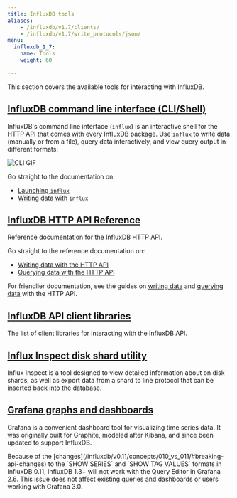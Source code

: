 ```yaml
---
title: InfluxDB tools
aliases:
    - /influxdb/v1.7/clients/
    - /influxdb/v1.7/write_protocols/json/
menu:
  influxdb_1_7:
    name: Tools
    weight: 60

---
```


This section covers the available tools for interacting with InfluxDB.

## [InfluxDB command line interface (CLI/Shell)](/influxdb/v1.7/tools/shell/)

InfluxDB's command line interface (`influx`) is an interactive shell for the
HTTP API that comes with every InfluxDB package.
Use `influx` to write data (manually or from a file), query data interactively,
and view query output in different formats:

![CLI GIF](/img/influxdb/cli-1.0-beta.gif)

Go straight to the documentation on:

* [Launching `influx`](/influxdb/v1.7/tools/shell/#launch-influx)
* [Writing data with `influx`](/influxdb/v1.7/tools/shell/#write-data-to-influxdb-with-insert)

## [InfluxDB HTTP API Reference](/influxdb/v1.7/tools/api/)

Reference documentation for the InfluxDB HTTP API.

Go straight to the reference documentation on:

* [Writing data with the HTTP API](/influxdb/v1.7/tools/api/#write-http-endpoint)
* [Querying data with the HTTP API](/influxdb/v1.7/tools/api/#query-http-endpoint)

For friendlier documentation, see the guides on
[writing data](/influxdb/v1.7/guides/writing_data/) and
[querying data](/influxdb/v1.7/guides/querying_data/) with the HTTP API.

## [InfluxDB API client libraries](/influxdb/v1.7/tools/api_client_libraries/)

The list of client libraries for interacting with the InfluxDB API.

## [Influx Inspect disk shard utility](/influxdb/v1.7/tools/influx_inspect/)

Influx Inspect is a tool designed to view detailed information about on disk shards, as well as export data from a shard to line protocol that can be inserted back into the database.

## [Grafana graphs and dashboards](http://docs.grafana.org/datasources/influxdb/)

Grafana is a convenient dashboard tool for visualizing time series data.
It was originally built for Graphite, modeled after Kibana, and since been updated to support InfluxDB.

<dt> Because of the [changes](/influxdb/v0.11/concepts/010_vs_011/#breaking-api-changes) to the `SHOW SERIES` and `SHOW TAG VALUES` formats in InfluxDB 0.11, InfluxDB 1.3+ will not work with the Query Editor in Grafana 2.6.
This issue does not affect existing queries and dashboards or users working with Grafana 3.0. </dt>
